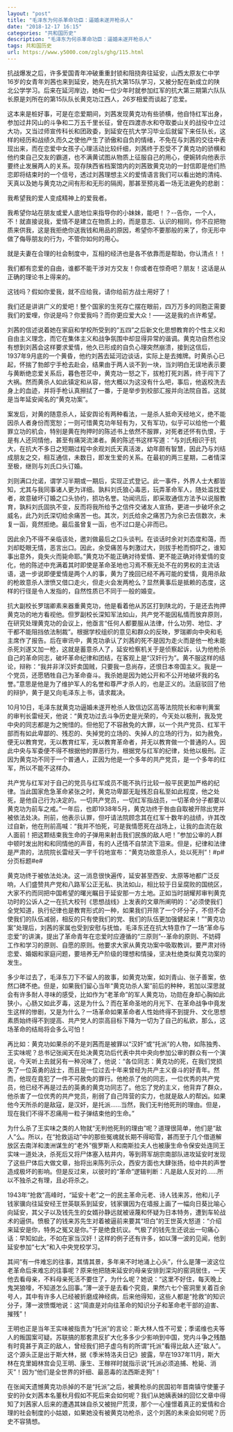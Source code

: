 ```yaml
---
layout: "post"
title: "毛泽东为何杀革命功臣：逼婚未遂开枪杀人"
date: "2018-12-17 16:15"
categories: "共和国历史"
description: "毛泽东为何杀革命功臣：逼婚未遂开枪杀人"
tags: 共和国历史
url: https://www.y5000.com/zgls/ghg/115.html
---
```






抗战爆发之后，许多爱国青年冲破重重封锁和阻挠奔往延安，山西太原友仁中学16岁的女青年刘茜也来到延安，她先在抗大第15队学习，又被分配在新成立的陕北公学学习。后来在延河岸边，她和一位少年时就参加红军的抗大第三期第六队队长原是刘所在的第15队队长黄克功江西人，26岁相爱而谈起了恋爱。

这本来是桩好事，可是在恋爱期间，刘茜发现黄克功有些骄横，他自恃红军出身，参加过井冈山的斗争和二万五千里长征，曾在四渡赤水和夺取娄山关的战役中立过大功，又当过师宣传科长和团政委，到延安在抗大学习毕业后就留下来任队长，这样的经历和战绩久而久之使他产生了骄傲和自负的情绪，不免在与刘茜的交往中表现出来，而在恋爱中女孩子心理活动比较纤细，刘茜终于忍受不了黄克功的骄横和他约束自己交友的霸道，也不满黄试图从物质上征服自己的用心，便婉转向他表示要终止发展两人的关系。现存陕西省档案馆内的刘茜致黄克功的一封信即是他们热恋即将结束时的一个信号，透过刘茜理想主义的爱情语言我们可以看出她的清纯、天真以及她与黄克功之间有形和无形的隔阂，那甚至预兆着一场无法避免的悲剧：

我希望我的爱人变成精神上的爱我者。

我希望你站在朋友或爱人底地位来指导你的小妹妹，能吧！？--告你，一个人，不！就直接说我，爱情不是建立在物质上的，而是意志、认识的相同，你不应把物质来供我，这是我拒绝你送我钱和用品的原因，希望你不要那般的来了，你无形中做了侮辱朋友的行为，不管你如何的用心。

就是夫妻在合理的社会制度中，互相的经济也是各不依靠而是帮助，你认清点！！

我们都有恋爱的自由，谁都不能干涉对方交友！你或者在惊奇吧？朋友！这话是从正确的理论书上得来的。

这钱吗？假如你爱我，就不应给我，请你给前方战士用好了！

我们还是讲讲广义的爱吧！整个国家的生死存亡摆在眼前，四万万多的同胞正需要我们的爱哩，你说是吗？你爱我吗？而你更应爱大众！——这是我的点许希望。

刘茜的信述说着她在家庭和学校所受到的“五四”之后新文化思想教育的个性主义和自由主义理念，而它在集体主义和战争氛围中却显得异常的谐调。黄克功自然也没有想到刘茜会这样要求爱情，他久已形成的自负心理突然崩溃，接到这信后，1937年9月底的一个黄昏，他约刘茜去延河边谈话，实际上是去摊牌。时黄杀心已起，怀揣了勃郎宁手枪去赴会，结果由于两人谈不到一块，当刘明白无误地表示要与黄断绝恋爱关系后，暮色苍茫中，黄克功一怒之下，拔枪打死刘茜，终于闯下了大祸。然而黄杀人如此镇定和从容，他大概以为这没有什么吧，事后，他返校洗去身上的血迹，并将手枪认真擦拭了一番，于是举步到校部汇报并向法院自首。这就是当年延安闻名的“黄克功案”。

案发后，对黄的随意杀人，延安舆论有两种看法，一是杀人抵命天经地义，绝不能因杀人者身份而宽恕；一则可惜黄克功年轻有为，又有军功，似乎可以给他一个戴罪立功的机会，特别是黄在拘押时的陈述书上依然不服罪，对死者还怀有仇恨，于是有人还同情他，甚至有痛哭流涕者。黄的陈述书这样写道：“与刘氏相识于抗大，在抗大不多日之短期过程中余观刘氏天真活泼，幼年颇有智慧，因此乃与刘结成朋友之交，相互通信，未数日，即发生爱的关系。在最初的两三星期，二者情深至极，继则与刘氏口头订婚。

刘则满口允诺，谓学习半期或一期后，实现正式登记。此一事件，外界人士大都皆知，尤其与我同事诸人更为详细。孰料刘氏狼心毒恶，玩弄革命军人，随处滥找爱者，故意破坏订婚之口头协约，损功名誉。功闻讯后，即采取通信方法予以说服教育，孰料刘氏固执不变，反而将我所给予之信件交诸友人宣扬，更进一步破坏余之威名，此乃刘氏深切给余痛苦一也。其次，刘氏给余之痛苦乃为余已去信数次，未复一函，竟然拒绝。最后虽曾复一函，也不过口是心非而已。

因此余乃不得不亲临该处，邀刘做最后之口头谈判。在谈话时余对刘态度和蔼，而刘却眨眼无情，恶言出口。因此，余受痛苦与刺激过大，则拔手枪而恫吓之，谁知事出意外，竟失火而毙命耶。”黄克功不能正确对待爱情、更不能正确对待爱情的变化，他的陈述中充满着其时即使是革命圣地也习焉不察无处不在的男权的主流话语，退一步说即便爱情是两个人的事，黄为了挽回已经不再可能的爱情，竟用杀敌的枪故意杀人泄愤又借口走火，但走火会发两枪么？显然黄事后是抵赖的态度，这样的行径是令人发指的，自然性质已不同于一般的婚变。

抗大副校长罗瑞卿素来器重黄克功，他是看着他从苏区打到陕北的，于是还去拘押黄克功的地方看视他。但罗副校长深知军法如山，共产党不能因私情而放弃原则，在研究处理黄克功的会议上，他亟言“任何人都要服从法律，什么功劳、地位、才干都不能阻挡依法制裁”。根据学校组织的意见和群众的反映，罗瑞卿向中央和毛主席作了报告。后在审讯中，黄克功承认了刘茜的死不是因为走火而是他一枪未能杀死刘遂又加一枪，这就是蓄意杀人了，延安检察机关于是侦察起诉，认为他枪杀自己的革命同志，破坏革命纪律和团结，在客观上是“汉奸行为”。黄不服这样的结论，辩称：“我并非洋汉奸卖国贼，只要我一息尚存，还恨日本帝国主义。我是一个党员，还愿牺牲自己为革命奋斗。我杀她是因为她公开和不公开地破坏我的名誉。”意思是他是为了维护军人的名誉和尊严才杀人的，也是正义的。法庭驳回了他的辩护，黄于是又向毛泽东上书，请求裁决。

10月10日，毛泽东就黄克功逼婚未遂开枪杀人致信边区高等法院院长和审判黄案的审判长雷经天，他说：“黄克功过去斗争历史是光荣的，今天处以极刑，我及党中央的同志都是为之惋惜的。但他犯了不容赦免的大罪，以一个共产党员、红军干部而有如此卑鄙的、残忍的、失掉党的立场的、失掉人的立场的行为，如为赦免，便无以教育党，无以教育红军，无以教育革命者，并无以教育做一个普通的人。因此中央与军委便不得不根据他的罪恶行为，根据党与红军的纪律，处他以极刑。正因为黄克功不同于一个普通人，正因为他是一个多年的共产党员，是一个多年的红军，所以不能不这样办。

共产党与红军对于自己的党员与红军成员不能不执行比较一般平民更加严格的纪律。当此国家危急革命紧张之时，黄克功卑鄙无耻残忍自私至如此程度，他之处死，是他自己行为决定的。一切共产党员，一切红军指战员，一切革命分子都要以黄克功为前车之戒。”一年后，也即1938年5月，黄克功终于咎由自取被开除出党并被依法处决。刑前，他表示认罪，但吁请法院顾念其在红军十数年的战绩，许其改过自新，他在刑前高喊：“我并不怕死，可是我情愿死在战场上，让我的血流在敌人面前！把这颗结束我生命的子弹用来射击我们民族的敌人吧！”参加公审的人群中顿时发出附和和同情他的声音，有的人还情不自禁流下泪来。但是，纪律和法律是严肃的，法院院长雷经天一字千钧地宣布：“黄克功故意杀人，处以死刑”！#p#分页标题#e#

黄克功终于被依法处决。这一消息很快遍传，延安甚至西安、太原等地都广泛反响，人们盛赞共产党和八路军公正无私、执法如山，相比较于日呈腐败的国统区，大家不约而同把中国希望的曙光瞩目于延安那一方土地。正如当时胡耀邦审判黄克功时的公诉人之一在抗大校刊《思想战线》上发表的文章所阐明的：“必须使我们全党知道，执行纪律也是教育形式的一种，如果我们开除了一个坏分子，不但不会使我们的队伍减弱，相反的只有使我们的党、我们的队伍更加强健起来！”“黄克功案”处理后，刘茜的家属也受到安慰与抚恤，毛泽东还在抗大特意作了一场“革命与恋爱”的讲演，提出了革命青年在恋爱时应遵循的“三原则”--革命的原则、不妨碍工作和学习的原则、自愿的原则。他要求大家从黄克功案中吸取教训，要严肃对待恋爱、婚姻和家庭问题，要培养无产阶级的理想和情操，坚决杜绝类似黄克功案的发生。

多少年过去了，毛泽东刀下不留人的故事，如黄克功案，如刘青山、张子善案，依然口碑不绝。但是，如果我们留心当年“黄克功杀人案”前后的种种，若加以深思就会有许多耐人寻味的感受，比如作为“老革命”的军人黄克功，功勋在身却心胸如此狭小，心肠又如此歹毒，这是为什么？而在革命圣地的月光下、在革命战争中竟发生这样的惨剧，又是为什么？一场革命如果革命者人性始终得不到提升、文化思想素质始终得不到提高、共产党人的崇高目标下降为一切为了自己的私欲，那么，这场革命的结局将会多么可怕！

再比如：黄克功如果杀的不是刘茜而是被罪以“汉奸”或“托派”的人物，如陈独秀、王实味呢？总书记张闻天在处决黄克功后代表中共中央向参加公审的群众有一个演说，今天听上去就另有一种况味了，他说：“各位同志：黄克功的死，在我们党损失了一位英勇的战士，而且是一位过去十年来曾经为共产主义奋斗的好青年。然而，他现在竟犯了一件不可赦免的罪行。他枪杀了他的同志，一位优秀的共产党员，他已经不再是过去的英勇的黄克功同志了。他忘了党的主义，他背弃了群众，他杀害了一位优秀的共产党员，削弱了自己阵营的实力，也就是敌人的帮凶。如果他今天所杀的是敌寇，是汉奸，是托派……当然，我们无判他死刑的理由。但是，现在我们不得不忍痛用一粒子弹结束他的生命。”

为什么杀了王实味之类的人物就“无判他死刑的理由”呢？道理很简单，他们是“敌人”么。所以，在“抢救运动”中的那些冤魂就长期不得昭雪，甚而至于几个借道解放区去南洋和澳洲谋生的“老外”俄罗斯人和南斯拉夫人也被康生命令保安处连同王实味一道处决，杀死后又将尸体塞入枯井内，等到蒋军胡宗南部队进攻延安时发现了这些尸体后大做文章，抬将出来陈列示众，西安方面也大肆张扬，给中共的声誉造成极坏的影响。但是反过来，以彼时的“革命”逻辑判断：凡是敌人反对的……所以不独杀之有理，且必将杀之。

1943年“抢救”高峰时，“延安十老”之一的民主革命元老、诗人钱来苏，他和儿子钱家骥向往延安经王世英联系到延安，钱家骥因为在墙报上画了一幅向日葵比喻心向延安，其父子以及钱先生的女婿孙静远就被诬蔑和怀疑为日本特务，遭到车轮战术的逼供。愤极了的钱来苏先生对着被逼前来要其“坦白”的王世英大怒道：“介绍来延安是你，特务之冤又是你。”于是绝食抗议。气极了的钱先生还说出一句痛心话：早知如此，不如在家当汉奸！这样的例子还有许多，如以薄一波的见闻，他到延安参加“七大”和入中央党校学习。

其间“有一件难忘的往事，其情其景，多年来不时地涌上心头”，什么是薄一波这位老革命后来难忘的往事呢？原来他把随来延安的母亲安排到深沟的窑洞居住，一天他去看母亲，不料母亲死活不要住了，为什么呢？她说：“这里不好住，每天晚上鬼哭狼嚎，不知道怎么回事。”薄一波于是去看个究竟，果然六七个窑洞里关着百余号人，其中有许多人已经被折磨成神经病，后来他得知，这些人都是“抢救”的知识分子，薄一波愤慨地说：这“简直是对向往革命的知识分子和革命老干部的迫害、摧残”！

王明也正是当年王实味被指责为“托派”的言论：斯大林人性不可爱；季诺维也夫等人的叛国案可疑。苏联搞的那套肃反扩大化多多少少影响到中国，党内斗争之残酷有时竟甚于真正的敌人，曾经我们把子虚乌有的所谓“托派”看得比敌人还“敌人”。这个源头正是出于斯大林，据《季米特洛夫日记》披露，早在1937年11月，斯大林在克里姆林宫会见王明、康生、王稼祥时就指示说“托派必须追捕、枪毙、消灭”！因为“他们是全世界的奸细、最恶毒的法西斯走狗”！

在张闻天遗憾黄克功杀掉的不是“托派”之后，被黄枪杀的民国初年晋南镇守使董子安的孙女刘茜本名董秋月假如不死后来会如何呢？我们从她姨表妹的回忆文章中得知了刘茜家人后来的遭遇其妹自杀又被抛尸荒漠，那个一心憧憬着真正的爱情和合理的社会制度的小姑娘，如果她没有被黄克功枪杀，这个刘茜的未来会如何呢？历史不容猜想。
